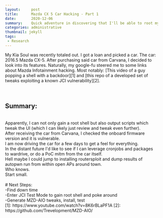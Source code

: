 ```yaml
---
layout:     post
title:      Mazda CX 5 Car Hacking - Part 1
date:       2020-12-06 
summary:    Quick adventure in discovering that I'll be able to root my new car
categories: administrative
thumbnail: jekyll
tags:
 - Research
---
```


My Kia Soul was recently totaled out.  I got a loan and picked a car.  The car: 2016.5 Mazda CX-5.  After purchasing said car from Carvana, I decided to look into its features.  Naturally, my google-fu steered me to some links about Mazda Infotainment hacking.  Most notably: [This video of a guy popping a shell with a backdoor][1] and [this repo of a developed set of tweaks exploiting a known JCI vulnerability][2].  
 <br>
 <br>
## Summary: 
<br>
Apparently, I can not only gain a root shell but also output scripts which tweak the UI (which I can likely just review and tweak even further).  
<br>
After receiving the car from Carvana, I checked the onboard firmware version and it is vulnerable.  
<br>
I am now driving the car for a few days to get a feel for everything.  
<br>
In the distant future I'd like to see if I can leverage cronjobs and packages to wardrive, or do a PoC mitm from the car itself.  
<br>
Hell maybe I could jump to installing routersploit and dump results of autopwn run from within open APs around town.  
<br>
Who knows.  
<br>
Start small.  
<br>
<br>
# Next Steps: 
<br>
-Find down time
<br>
-Enter JCI Test Mode to gain root shell and poke around
<br>
-Generate MZD-AIO tweaks, install, test
<br>
[1]: https://www.youtube.com/watch?v=8K6rBLaPF1A
[2]: https://github.com/Trevelopment/MZD-AIO/
